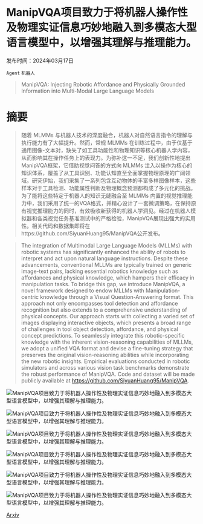 # ManipVQA项目致力于将机器人操作性及物理实证信息巧妙地融入到多模态大型语言模型中，以增强其理解与推理能力。

发布时间：2024年03月17日

`Agent` `机器人`

> ManipVQA: Injecting Robotic Affordance and Physically Grounded Information into Multi-Modal Large Language Models

# 摘要

> 随着 MLMMs 与机器人技术的深度融合，机器人对自然语言指令的理解与执行能力有了大幅提升。然而，常规 MLMMs 在训练过程中，由于仅基于通用图像-文本对，缺失了如工具功能性和物理知识等核心机器人学内容，从而影响其在操作任务上的表现力。为弥补这一不足，我们创新性地提出ManipVQA框架，它借助视觉问答的方式向 MLMMs 注入以操作为核心的知识体系，覆盖了从工具识别、功能认知直至全面掌握物理原理的广阔领域。研究伊始，我们采集了一系列包含互动物体的丰富多样图像样本，这些样本对于工具检测、功能属性判断及物理概念预测都构成了多元化的挑战。为了能将这些特定于机器人的知识无缝融合至 MLMMs 内置的视觉推理能力中，我们采用了统一的VQA格式，并精心设计了一套微调策略，在保持原有视觉推理能力的同时，有效吸收新获得的机器人学洞见。经过在机器人模拟器和各类视觉任务基准测试中的严格检验，ManipVQA展现出强大的实用性。相关代码和数据集即将在https://github.com/SiyuanHuang95/ManipVQA公开发布。

> The integration of Multimodal Large Language Models (MLLMs) with robotic systems has significantly enhanced the ability of robots to interpret and act upon natural language instructions. Despite these advancements, conventional MLLMs are typically trained on generic image-text pairs, lacking essential robotics knowledge such as affordances and physical knowledge, which hampers their efficacy in manipulation tasks. To bridge this gap, we introduce ManipVQA, a novel framework designed to endow MLLMs with Manipulation-centric knowledge through a Visual Question-Answering format. This approach not only encompasses tool detection and affordance recognition but also extends to a comprehensive understanding of physical concepts. Our approach starts with collecting a varied set of images displaying interactive objects, which presents a broad range of challenges in tool object detection, affordance, and physical concept predictions. To seamlessly integrate this robotic-specific knowledge with the inherent vision-reasoning capabilities of MLLMs, we adopt a unified VQA format and devise a fine-tuning strategy that preserves the original vision-reasoning abilities while incorporating the new robotic insights. Empirical evaluations conducted in robotic simulators and across various vision task benchmarks demonstrate the robust performance of ManipVQA. Code and dataset will be made publicly available at https://github.com/SiyuanHuang95/ManipVQA.

![ManipVQA项目致力于将机器人操作性及物理实证信息巧妙地融入到多模态大型语言模型中，以增强其理解与推理能力。](../../../paper_images/2403.11289/x1.png)

![ManipVQA项目致力于将机器人操作性及物理实证信息巧妙地融入到多模态大型语言模型中，以增强其理解与推理能力。](../../../paper_images/2403.11289/x2.png)

![ManipVQA项目致力于将机器人操作性及物理实证信息巧妙地融入到多模态大型语言模型中，以增强其理解与推理能力。](../../../paper_images/2403.11289/x3.png)

![ManipVQA项目致力于将机器人操作性及物理实证信息巧妙地融入到多模态大型语言模型中，以增强其理解与推理能力。](../../../paper_images/2403.11289/x4.png)

![ManipVQA项目致力于将机器人操作性及物理实证信息巧妙地融入到多模态大型语言模型中，以增强其理解与推理能力。](../../../paper_images/2403.11289/x5.png)

![ManipVQA项目致力于将机器人操作性及物理实证信息巧妙地融入到多模态大型语言模型中，以增强其理解与推理能力。](../../../paper_images/2403.11289/x6.png)

[Arxiv](https://arxiv.org/abs/2403.11289)